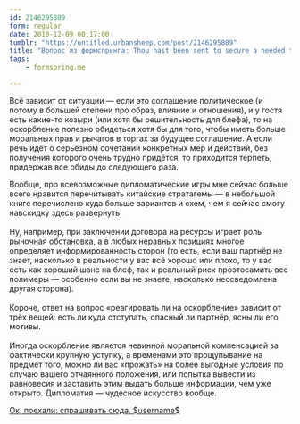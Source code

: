 ```yaml
---
id: 2146295809
form: regular
date: 2010-12-09 00:17:00
tumblr: "https://untitled.urbansheep.com/post/2146295809"
title: "Вопрос из формспринга: Thou hast been sent to secure a needed treaty with a distant Lord. Thy host is agreeable to the proposal but insults thy country at dinner. Dost thou: a) Bear the slurs or b) Rise and demand an apology. Отвечать можно по-русски :) (kurokikaze)"
tags:
    - formspring.me

---
```


<p class="formspringmeAnswer">Всё зависит от ситуации — если это соглашение политическое (и потому в большей степени про образ, влияние и отношения), и у гостя есть какие-то козыри (или хотя бы решительность для блефа), то на оскорбление полезно обидеться хотя бы для того, чтобы иметь больше моральных прав и рычагов в торгах за будущее соглашение. А если речь идёт о серьёзном сочетании конкретных мер и действий, без получения которого очень трудно придётся, то приходится терпеть, придержав все обиды до следующего раза.</p>

<p>Вообще, про всевозможные дипломатические игры мне сейчас больше всего нравится перечитывать китайские стратагемы — в небольшой книге перечислено куда больше вариантов и схем, чем я сейчас смогу навскидку здесь развернуть.<br/><br/>
Ну, например, при заключении договора на ресурсы играет роль рыночная обстановка, а в любых неравных позициях многое определяет информированность сторон (то есть, если ваш партнёр не знает, насколько в реальности у вас всё хорошо или плохо, то у вас есть как хороший шанс на блеф, так и реальный риск проэтосамить все полимеры — особенно если вы не знаете, насколько неосведомлена другая сторона).<br/><br/>
Короче, ответ на вопрос «реагировать ли на оскорбление» зависит от трёх вещей: есть ли куда отступать, опасный ли партнёр, ясны ли его мотивы.<br/><br/>
Иногда оскорбление является невинной моральной компенсацией за фактически крупную уступку, а временами это прощупывание на предмет того, можно ли вас «прожать» на более выгодные условия по случаю вашего отчаянного положения, или попытка вывести из равновесия и заставить этим выдать больше информации, чем уже открыто. Дипломатия — чудесное искусство вообще.</p>

<p class="formspringmeFooter">
    <a href="http://formspring.me/urbansheep?utm_medium=social&amp;utm_source=tumblr&amp;utm_campaign=shareanswer">Ок, поехали: спрашивать сюда, $username$</a>
</p>

